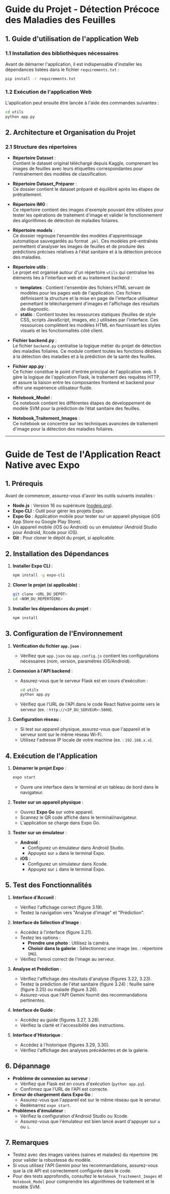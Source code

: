 # Guide du Projet - Détection Précoce des Maladies des Feuilles

## 1. Guide d'utilisation de l'application Web

### 1.1 Installation des bibliothèques nécessaires
Avant de démarrer l'application, il est indispensable d'installer les dépendances listées dans le fichier `requirements.txt` :

```bash
pip install -r requirements.txt
```

### 1.2 Exécution de l'application Web
L'application peut ensuite être lancée à l'aide des commandes suivantes :

```bash
cd utils
python app.py
```

## 2. Architecture et Organisation du Projet

### 2.1 Structure des répertoires

- **Répertoire Dataset** :  
  Contient le dataset original téléchargé depuis Kaggle, comprenant les images de feuilles avec leurs étiquettes correspondantes pour l'entraînement des modèles de classification.

- **Répertoire Dataset_Préparer** :  
  Ce dossier contient le dataset préparé et équilibré après les étapes de prétraitement.

- **Répertoire IMG** :  
  Ce répertoire contient des images d'exemple pouvant être utilisées pour tester les opérations de traitement d'image et valider le fonctionnement des algorithmes de détection de maladies foliaires.

- **Répertoire models** :  
  Ce dossier regroupe l'ensemble des modèles d'apprentissage automatique sauvegardés au format `.pkl`. Ces modèles pré-entraînés permettent d'analyser les images de feuilles et de produire des prédictions précises relatives à l'état sanitaire et à la détection précoce des maladies.

- **Répertoire utils** :  
  Le projet est organisé autour d'un répertoire `utils` qui centralise les éléments liés à l'interface web et au traitement backend :  
  - **templates** : Contient l'ensemble des fichiers HTML servant de modèles pour les pages web de l'application. Ces fichiers définissent la structure et la mise en page de l'interface utilisateur permettant le téléchargement d'images et l'affichage des résultats de diagnostic.  
  - **static** : Contient toutes les ressources statiques (feuilles de style CSS, scripts JavaScript, images, etc.) utilisées par l'interface. Ces ressources complètent les modèles HTML en fournissant les styles visuels et les fonctionnalités côté client.

- **Fichier backend.py** :  
  Le fichier `backend.py` centralise la logique métier du projet de détection des maladies foliaires. Ce module contient toutes les fonctions dédiées à la détection des maladies et à la prédiction de la santé des feuilles.

- **Fichier app.py** :  
  Ce fichier constitue le point d'entrée principal de l'application web. Il gère la logique de l'application Flask, le traitement des requêtes HTTP, et assure la liaison entre les composantes frontend et backend pour offrir une expérience utilisateur fluide.

- **Notebook_Model** :  
  Ce notebook contient les différentes étapes de développement de modèle SVM pour la prédiction de l’état sanitaire des feuilles.

- **Notebook_Traitement_Images** :  
  Ce notebook se concentre sur les techniques avancées de traitement d'image pour la détection des maladies foliaires.
  
--------------------------

# Guide de Test de l'Application React Native avec Expo

## 1. Prérequis

Avant de commencer, assurez-vous d'avoir les outils suivants installés :

- **Node.js** : Version 16 ou supérieure ([nodejs.org](https://nodejs.org)).
- **Expo CLI** : Outil pour gérer les projets Expo.
- **Expo Go** : Application mobile pour tester sur un appareil physique (iOS App Store ou Google Play Store).
- Un appareil mobile (iOS ou Android) ou un émulateur (Android Studio pour Android, Xcode pour iOS).
- **Git** : Pour cloner le dépôt du projet, si applicable.

## 2. Installation des Dépendances

1. **Installer Expo CLI** :
   ```bash
   npm install -g expo-cli
   ```

2. **Cloner le projet (si applicable)** :
   ```bash
   git clone <URL_DU_DÉPÔT>
   cd <NOM_DU_RÉPERTOIRE>
   ```

3. **Installer les dépendances du projet** :
   ```bash
   npm install
   ```

## 3. Configuration de l'Environnement

1. **Vérification du fichier `app.json`** :
   - Vérifiez que `app.json` ou `app.config.js` contient les configurations nécessaires (nom, version, paramètres iOS/Android).

2. **Connexion à l'API backend** :
   - Assurez-vous que le serveur Flask est en cours d'exécution :
     ```bash
     cd utils
     python app.py
     ```
   - Vérifiez que l'URL de l'API dans le code React Native pointe vers le serveur (ex. : `http://<IP_DU_SERVEUR>:5000`).

3. **Configuration réseau** :
   - Si test sur appareil physique, assurez-vous que l'appareil et le serveur sont sur le même réseau Wi-Fi.
   - Utilisez l'adresse IP locale de votre machine (ex. : `192.168.x.x`).

## 4. Exécution de l'Application

1. **Démarrer le projet Expo** :
   ```bash
   expo start
   ```
   - Ouvre une interface dans le terminal et un tableau de bord dans le navigateur.

2. **Tester sur un appareil physique** :
   - Ouvrez **Expo Go** sur votre appareil.
   - Scannez le QR code affiché dans le terminal/navigateur.
   - L'application se charge dans Expo Go.

3. **Tester sur un émulateur** :
   - **Android** :
     - Configurez un émulateur dans Android Studio.
     - Appuyez sur `a` dans le terminal Expo.
   - **iOS** :
     - Configurez un simulateur dans Xcode.
     - Appuyez sur `i` dans le terminal Expo.

## 5. Test des Fonctionnalités

1. **Interface d'Accueil** :
   - Vérifiez l'affichage correct (figure 3.19).
   - Testez la navigation vers "Analyse d'image" et "Prédiction".

2. **Interface de Sélection d'Image** :
   - Accédez à l'interface (figure 3.21).
   - Testez les options :
     - **Prendre une photo** : Utilisez la caméra.
     - **Choisir dans la galerie** : Sélectionnez une image (ex. : répertoire `IMG`).
   - Vérifiez l'envoi correct de l'image au serveur.

3. **Analyse et Prédiction** :
   - Vérifiez l'affichage des résultats d'analyse (figures 3.22, 3.23).
   - Testez la prédiction de l'état sanitaire (figure 3.24) : feuille saine (figure 3.25) ou malade (figure 3.26).
   - Assurez-vous que l'API Gemini fournit des recommandations pertinentes.

4. **Interface de Guide** :
   - Accédez au guide (figures 3.27, 3.28).
   - Vérifiez la clarté et l'accessibilité des instructions.

5. **Interface d'Historique** :
   - Accédez à l'historique (figures 3.29, 3.30).
   - Vérifiez l'affichage des analyses précédentes et de la galerie.

## 6. Dépannage

- **Problème de connexion au serveur** :
  - Vérifiez que Flask est en cours d'exécution (`python app.py`).
  - Confirmez que l'URL de l'API est correcte.
- **Erreur de chargement dans Expo Go** :
  - Assurez-vous que l'appareil est sur le même réseau que le serveur.
  - Redémarrez `expo start`.
- **Problèmes d'émulateur** :
  - Vérifiez la configuration d'Android Studio ou Xcode.
  - Assurez-vous que l'émulateur est bien lancé avant d'appuyer sur `a` ou `i`.

## 7. Remarques

- Testez avec des images variées (saines et malades) du répertoire `IMG` pour valider la robustesse du modèle.
- Si vous utilisez l'API Gemini pour les recommandations, assurez-vous que la clé API est correctement configurée dans le code.
- Pour des tests approfondis, consultez le `Notebook_Traitement_Images` et `Notebook_Model` pour comprendre les algorithmes de traitement et le modèle SVM.
